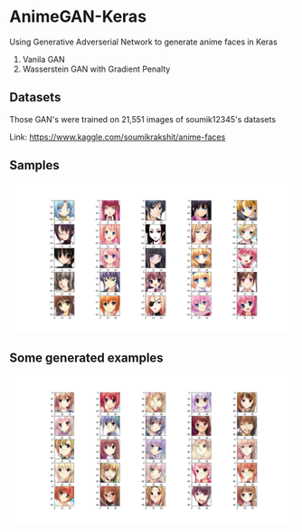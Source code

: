 # AnimeGAN-Keras
Using Generative Adverserial Network to generate anime faces in Keras

1. Vanila GAN
2. Wasserstein GAN with Gradient Penalty

## Datasets

Those GAN's were trained on 21,551 images of soumik12345's datasets

Link: https://www.kaggle.com/soumikrakshit/anime-faces

## Samples
![Original](Original_images.jpg)

## Some generated examples
![Preview](Preview.jpg)

